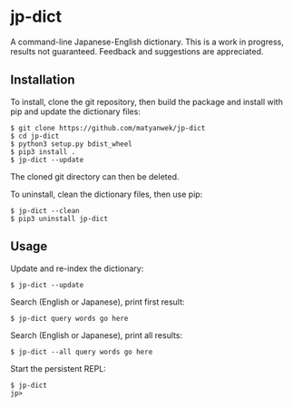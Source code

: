 # jp-dict

A command-line Japanese-English dictionary.
This is a work in progress, results not guaranteed.
Feedback and suggestions are appreciated.

## Installation

To install, clone the git repository, then build the package and install with pip and update the dictionary files:
```console
$ git clone https://github.com/matyanwek/jp-dict
$ cd jp-dict
$ python3 setup.py bdist_wheel
$ pip3 install .
$ jp-dict --update
```

The cloned git directory can then be deleted.

To uninstall, clean the dictionary files, then use pip:
```console
$ jp-dict --clean
$ pip3 uninstall jp-dict
```

## Usage

Update and re-index the dictionary:
```console
$ jp-dict --update
```

Search (English or Japanese), print first result:
```console
$ jp-dict query words go here
```

Search (English or Japanese), print all results:
```console
$ jp-dict --all query words go here
```

Start the persistent REPL:
```console
$ jp-dict
jp>
```
